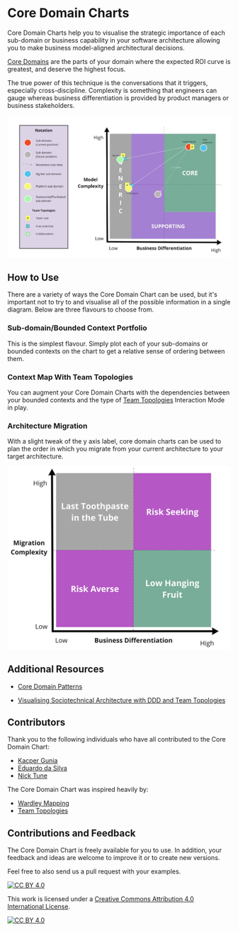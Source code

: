 # Core Domain Charts

Core Domain Charts help you to visualise the strategic importance of each sub-domain or business capability in your software architecture allowing you to make business model-aligned architectural decisions.

[Core Domains]() are the parts of your domain where the expected ROI curve is greatest, and deserve the highest focus.

The true power of this technique is the conversations that it triggers, especially cross-discipline. Complexity is something that engineers can gauge whereas business differentiation is provided by product managers or business stakeholders.

![alt text](resources/core-domain-chart-template.jpg "Core Domain Chart")

## How to Use
There are a variety of ways the Core Domain Chart can be used, but it's important not to try to and visualise all of the possible information in a single diagram. Below are three flavours to choose from.

### Sub-domain/Bounded Context Portfolio
This is the simplest flavour. Simply plot each of your sub-domains or bounded contexts on the chart to get a relative sense of ordering between them.

### Context Map With Team Topologies
You can augment your Core Domain Charts with the dependencies between your bounded contexts and the type of [Team Topologies](https://github.com/TeamTopologies) Interaction Mode in play.

### Architecture Migration
With a slight tweak of the y axis label, core domain charts can be used to plan the order in which you migrate from your current architecture to your target architecture.

![alt text](resources/architecture-migration-core-domain-chart.jpg "Architecture Migration Core Domain Chart")

## Additional Resources

- [Core Domain Patterns](https://medium.com/nick-tune-tech-strategy-blog/core-domain-patterns-941f89446af5)

- [Visualising Sociotechnical Architecture with DDD and Team Topologies](https://medium.com/nick-tune-tech-strategy-blog/visualising-sociotechnical-architecture-with-ddd-and-team-topologies-48c6be036c40)


## Contributors

Thank you to the following individuals who have all contributed to the Core Domain Chart:

- [Kacper Gunia](https://github.com/cakper)
- [Eduardo da Silva](https://twitter.com/emgsilva)
- [Nick Tune](https://github.com/ntcoding)

The Core Domain Chart was inspired heavily by:

- [Wardley Mapping](https://medium.com/wardleymaps)
- [Team Topologies](https://teamtopologies.com/)

## Contributions and Feedback

The Core Domain Chart is freely available for you to use. In addition, your feedback and ideas are welcome to improve it or to create new versions. 

Feel free to also send us a pull request with your examples.

[![CC BY 4.0][cc-by-shield]][cc-by]

This work is licensed under a [Creative Commons Attribution 4.0 International
License][cc-by].

[![CC BY 4.0][cc-by-image]][cc-by]

[cc-by]: http://creativecommons.org/licenses/by/4.0/
[cc-by-image]: https://i.creativecommons.org/l/by/4.0/88x31.png
[cc-by-shield]: https://img.shields.io/badge/License-CC%20BY%204.0-lightgrey.svg